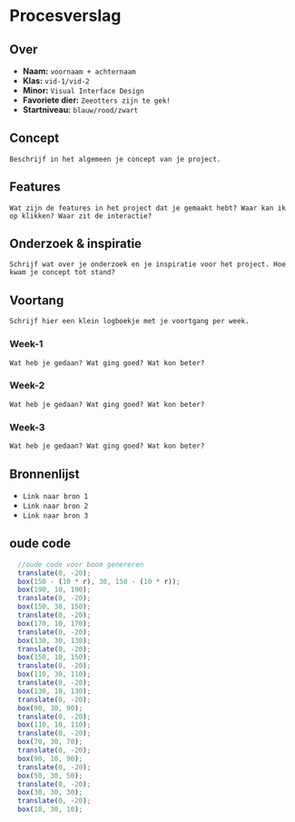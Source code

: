 <!-- Vergeet je niet de comments uit te zetten voordat je begint met typen? 💬 -->

# Procesverslag

## Over
* **Naam:** `voornaam + achternaam`
* **Klas:** `vid-1/vid-2`
* **Minor:** `Visual Interface Design`
* **Favoriete dier:** `Zeeotters zijn te gek!`
* **Startniveau:** `blauw/rood/zwart`

## Concept

`Beschrijf in het algemeen je concept van je project.`

## Features

`Wat zijn de features in het project dat je gemaakt hebt? Waar kan ik op klikken? Waar zit de interactie?`

## Onderzoek & inspiratie
`Schrijf wat over je onderzoek en je inspiratie voor het project. Hoe kwam je concept tot stand?`

## Voortang

`Schrijf hier een klein logboekje met je voortgang per week.`

### Week-1
`Wat heb je gedaan? Wat ging goed? Wat kon beter?`

### Week-2
`Wat heb je gedaan? Wat ging goed? Wat kon beter?`

### Week-3
`Wat heb je gedaan? Wat ging goed? Wat kon beter?`


## Bronnenlijst

* `Link naar bron 1`
* `Link naar bron 2`
* `Link naar bron 3`

## oude code

```js
  //oude code voor boom genereren
  translate(0, -20);
  box(150 - (10 * r), 30, 150 - (10 * r));
  box(190, 10, 190);
  translate(0, -20);
  box(150, 30, 150);
  translate(0, -20);
  box(170, 10, 170);
  translate(0, -20);
  box(130, 30, 130);
  translate(0, -20);
  box(150, 10, 150);
  translate(0, -20);
  box(110, 30, 110);
  translate(0, -20);
  box(130, 10, 130);
  translate(0, -20);
  box(90, 30, 90);
  translate(0, -20);
  box(110, 10, 110);
  translate(0, -20);
  box(70, 30, 70);
  translate(0, -20);
  box(90, 10, 90);
  translate(0, -20);
  box(50, 30, 50);
  translate(0, -20);
  box(30, 30, 30);
  translate(0, -20);
  box(10, 30, 10);
```